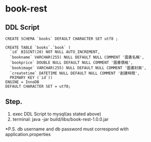 # book-rest #

## DDL Script ##
    CREATE SCHEMA `books` DEFAULT CHARACTER SET utf8 ;

    CREATE TABLE `books`.`book` (
      `id` BIGINT(20) NOT NULL AUTO_INCREMENT,
      `bookname` VARCHAR(255) NULL DEFAULT NULL COMMENT '圖書名稱',
      `bookprice` DOUBLE NULL DEFAULT NULL COMMENT '圖書價格',
      `bookimage` VARCHAR(255) NULL DEFAULT NULL COMMENT '圖書封面',
      `createtime` DATETIME NULL DEFAULT NULL COMMENT '創建時間',
      PRIMARY KEY (`id`))
    ENGINE = InnoDB
    DEFAULT CHARACTER SET = utf8;

## Step. ##

1. exec DDL Script to mysql(as stated above)
2. terminal: java -jar build/libs/book-rest-1.0.0.jar

*P.S. db username and db password must correspond with application.properties